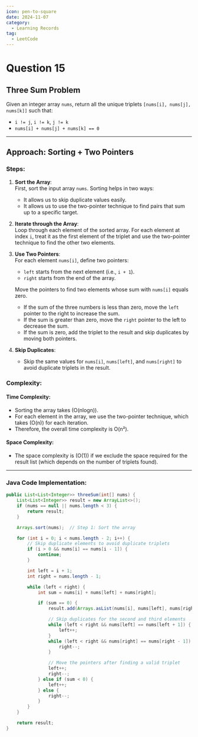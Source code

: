 ```yaml
---
icon: pen-to-square
date: 2024-11-07
category:
  - Learning Records
tag:
  - LeetCode
---
```


# Question 15

## Three Sum Problem 

Given an integer array `nums`, return all the unique triplets `[nums[i], nums[j], nums[k]]` such that:

- `i != j`, `i != k`, `j != k`
- `nums[i] + nums[j] + nums[k] == 0`

---

## Approach: Sorting + Two Pointers

### Steps:

1. **Sort the Array**:  
   First, sort the input array `nums`. Sorting helps in two ways:
    - It allows us to skip duplicate values easily.
    - It allows us to use the two-pointer technique to find pairs that sum up to a specific target.

2. **Iterate through the Array**:  
   Loop through each element of the sorted array. For each element at index `i`, treat it as the first element of the triplet and use the two-pointer technique to find the other two elements.

3. **Use Two Pointers**:  
   For each element `nums[i]`, define two pointers:
    - `left` starts from the next element (i.e., `i + 1`).
    - `right` starts from the end of the array.

   Move the pointers to find two elements whose sum with `nums[i]` equals zero.
    - If the sum of the three numbers is less than zero, move the `left` pointer to the right to increase the sum.
    - If the sum is greater than zero, move the `right` pointer to the left to decrease the sum.
    - If the sum is zero, add the triplet to the result and skip duplicates by moving both pointers.

4. **Skip Duplicates**:
    - Skip the same values for `nums[i]`, `nums[left]`, and `nums[right]` to avoid duplicate triplets in the result.
   
### Complexity:
#### Time Complexity:
- Sorting the array takes (O(nlogn)).
- For each element in the array, we use the two-pointer technique, which takes (O(n)) for each iteration.
- Therefore, the overall time complexity is O(n²).

#### Space Complexity:
- The space complexity is (O(1)) if we exclude the space required for the result list (which depends on the number of triplets found).

---

### Java Code Implementation:

```java
public List<List<Integer>> threeSum(int[] nums) {
    List<List<Integer>> result = new ArrayList<>();
    if (nums == null || nums.length < 3) {
        return result;
    }

    Arrays.sort(nums);  // Step 1: Sort the array

    for (int i = 0; i < nums.length - 2; i++) {
        // Skip duplicate elements to avoid duplicate triplets
        if (i > 0 && nums[i] == nums[i - 1]) {
            continue;
        }

        int left = i + 1;
        int right = nums.length - 1;

        while (left < right) {
            int sum = nums[i] + nums[left] + nums[right];

            if (sum == 0) {
                result.add(Arrays.asList(nums[i], nums[left], nums[right]));

                // Skip duplicates for the second and third elements
                while (left < right && nums[left] == nums[left + 1]) {
                    left++;
                }
                while (left < right && nums[right] == nums[right - 1]) {
                    right--;
                }

                // Move the pointers after finding a valid triplet
                left++;
                right--;
            } else if (sum < 0) {
                left++;
            } else {
                right--;
            }
        }
    }

    return result;
}
```

